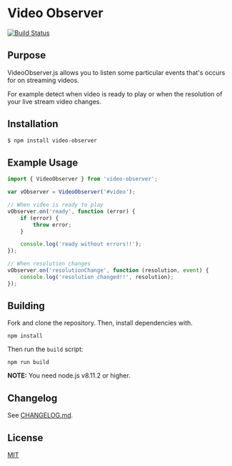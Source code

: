 # Video Observer

[![Build Status](https://travis-ci.org/morenofa/VideoObserver.js.svg?branch=master)](https://travis-ci.org/morenofa/VideoObserver.js)

## Purpose

VideoObserver.js allows you to listen some particular events that's occurs for on streaming videos. 

For example detect when video is ready to play or when the resolution of your live stream video changes.

## Installation

```bash
$ npm install video-observer
```

## Example Usage

````js
import { VideoObserver } from 'video-observer';

var vObserver = VideoObserver('#video');

// When video is ready to play
vObserver.on('ready', function (error) {
    if (error) {
        throw error;
    }

    console.log('ready without errors!!');
});

// When resolution changes
vObserver.on('resolutionChange', function (resolution, event) {
    console.log('resolution changed!!', resolution);
});
````

## Building

Fork and clone the repository. Then, install dependencies with. 

```
npm install
```

Then run the `build` script:

```
npm run build
```

__NOTE:__ You need node.js v8.11.2 or higher.

## Changelog

See [CHANGELOG.md](https://github.com/morenofa/video-observer/blob/master/CHANGELOG.md).


## License

<a rel="license" href="https://opensource.org/licenses/MIT">MIT</a>
